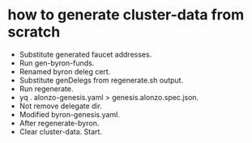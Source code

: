 # how to generate cluster-data from scratch

 - Substitute generated faucet addresses.
 - Run gen-byron-funds.
 - Renamed byron deleg cert.
 - Substitute genDelegs from regenerate.sh output.
 - Run regenerate.
 - yq . alonzo-genesis.yaml > genesis.alonzo.spec.json.
 - Not remove delegate dir.
 - Modified byron-genesis.yaml.
 - After regenerate-byron.
 - Clear cluster-data. Start.
